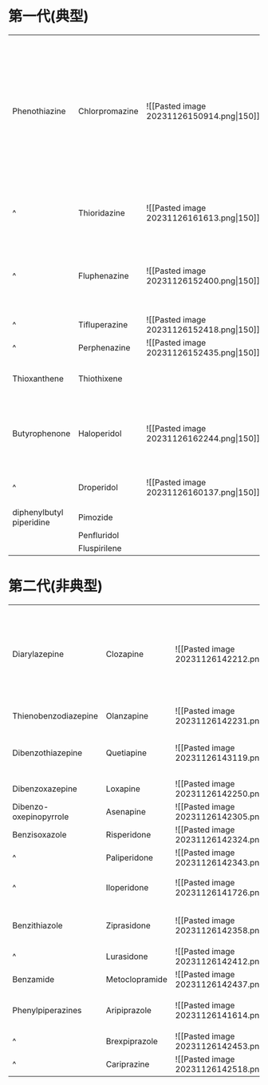 # 第一代(典型)

|                          |                |                                           |                        |                                                                                                                                                                                      |                                                             |
| ------------------------ | -------------- | ----------------------------------------- | ---------------------- | ------------------------------------------------------------------------------------------------------------------------------------------------------------------------------------ | ----------------------------------------------------------- |
| Phenothiazine            | Chlorpromazine | ![[Pasted image 20231126150914.png\|150]] | Aliphatic Derivatives  | N-dealkylation (CYP2D6)<br>Sulfoxidation 形成 sulfoxide & sulfone (CYP2D6)<br>Hydroxylations (CYP2D6 + CYP1A2)<br>Glucuronidation<br>7-hydroxylated 活性代謝物<br>sulfoxide 不具活性 | 射精異常<br>最易發生鎮靜、抗膽鹼、姿態性低血壓              |
| ^                        | Thioridazine   | ![[Pasted image 20231126161613.png\|150]] | Piperidine Derivatives | ^                                                                                                                                                                                    | 最易發生鎮靜、抗膽鹼、姿態性低血壓                          |
| ^                        | Fluphenazine   | ![[Pasted image 20231126152400.png\|150]] | Piperazine Derivatives | ^                                                                                                                                                                                    | 透過長脂肪鏈延長持續時間<br>錐體外症狀(EPS)最強<br>勃起異常 |
| ^                        | Tifluperazine  | ![[Pasted image 20231126152418.png\|150]] | ^                      | ^                                                                                                                                                                                    |                                                             |
| ^                        | Perphenazine   | ![[Pasted image 20231126152435.png\|150]] | ^                      | ^                                                                                                                                                                                    |                                                             |
| Thioxanthene             | Thiothixene    |                                           | olefinic double bond   | 不形成 hydroxylated 衍生物                                                                                                                                                           | cis form 活性較大                                           |
| Butyrophenone            | Haloperidol    | ![[Pasted image 20231126162244.png\|150]] | C3                     | 通常被 CYP2D6<br>高劑量由 CYP3A4 主導<br>吸菸會誘導 Haloperidol (CYP1A2)                                                                                                             | 誘發遲發性運動困難<br>錐體外症狀(EPS)最強                   |
| ^                        | Droperidol     | ![[Pasted image 20231126160137.png\|150]] | C3                       |                                                                                                                                                                                      | 短效型<br>麻醉前 + [[Fentanyl]]                             |
| diphenylbutyl piperidine | Pimozide       |                                           |                        |                                                                                                                                                                                      |                                                             |
|                          | Penfluridol    |                                           |                        |                                                                                                                                                                                      |                                                             |
|                          | Fluspirilene   |                                           |                        |                                                                                                                                                                                      |                                                             |

# 第二代(非典型)

|                        |                |                                           |                                                               |                                                              |
| ---------------------- | -------------- | ----------------------------------------- | ------------------------------------------------------------- | ------------------------------------------------------------ |
| Diarylazepine          | Clozapine      | ![[Pasted image 20231126142212.png\|150]] | 被 CYP2D6 代謝<br>有活性代謝物 N-Desmethylclozapine           | 誘發顆粒性白血球缺乏症<br>最易發生鎮靜、抗膽鹼、姿態性低血壓 |
| Thienobenzodiazepine   | Olanzapine     | ![[Pasted image 20231126142231.png\|150]] | ^                                                             | Clozapine 相似物                                             |
| Dibenzothiazepine      | Quetiapine     | ![[Pasted image 20231126143119.png\|150]] | 被 CYP3A4 代謝成多種代謝物包含活性代謝物 7- Hydroxyquetiapine |                                                              |
| Dibenzoxazepine        | Loxapine       | ![[Pasted image 20231126142250.png\|150]] |                                                               |                                                              |
| Dibenzo-oxepinopyrrole | Asenapine      | ![[Pasted image 20231126142305.png\|150]] |                                                               |                                                              |
| Benzisoxazole          | Risperidone    | ![[Pasted image 20231126142324.png\|150]] |                                                               |                                                              |
| ^                      | Paliperidone   | ![[Pasted image 20231126142343.png\|150]] |                                                               |                                                              |
| ^                      | Iloperidone    | ![[Pasted image 20231126141726.png\|150]] | CYP3A4 O-demethylation $\rightarrow$ 活性代謝物               |                                                              |
| Benzithiazole          | Ziprasidone    | ![[Pasted image 20231126142358.png\|150]] |                                                               | 最不易發生體重增加                                                             |
| ^                      | Lurasidone     | ![[Pasted image 20231126142412.png\|150]] |                                                               |                                                              |
| Benzamide              | Metoclopramide | ![[Pasted image 20231126142437.png\|150]] |                                                               |                                                              |
| Phenylpiperazines      | Aripiprazole   | ![[Pasted image 20231126141614.png\|150]] |                                                               | 透過長脂肪鏈延長持續時間                                     |
| ^                      | Brexpiprazole  | ![[Pasted image 20231126142453.png\|150]] |                                                               |                                                              |
| ^                      | Cariprazine    | ![[Pasted image 20231126142518.png\|150]] |                                                               |                                                              |
